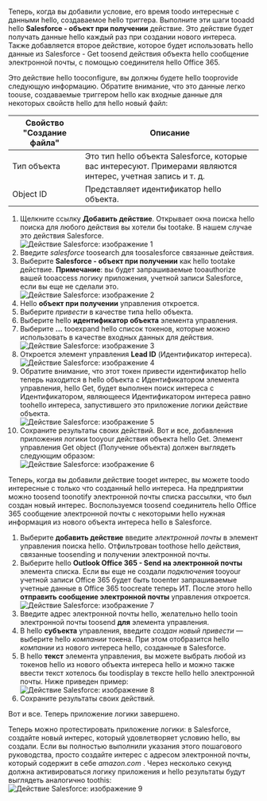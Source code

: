 Теперь, когда вы добавили условие, его время toodo интересные с данными hello, создаваемое hello триггера. Выполните эти шаги tooadd hello **Salesforce - объект при получении** действие. Это действие будет получать данные hello каждый раз при создании нового интереса. Также добавляется второе действие, которое будет использовать hello данные из Salesforce - Get toosend действия объекта hello сообщение электронной почты, с помощью соединителя hello Office 365.  

Это действие hello tooconfigure, вы должны будете hello tooprovide следующую информацию. Обратите внимание, что это данные легко toouse, создаваемые триггером hello как входные данные для некоторых свойств hello для hello новый файл:

| Свойство "Создание файла" | Описание |
| --- | --- |
| Тип объекта |Это тип hello объекта Salesforce, которые вас интересуют. Примерами являются интерес, учетная запись и т. д. |
| Object ID |Представляет идентификатор hello объекта. |

1. Щелкните ссылку **Добавить действие**. Открывает окна поиска hello поиска для любого действия вы хотели бы tootake. В нашем случае это действия Salesforce.      
   ![Действие Salesforce: изображение 1](./media/connectors-create-api-salesforce/action-1.png)  
2. Введите *salesforce* toosearch для toosalesforce связанные действия.
3. Выберите **Salesforce - объект при получении** как hello tootake действие.   **Примечание**: вы будет запрашиваемые tooauthorize вашей tooaccess логику приложения, учетной записи Salesforce, если вы еще не сделали это.    
   ![Действие Salesforce: изображение 2](./media/connectors-create-api-salesforce/action-2.png)    
4. Hello **объект при получении** управления откроется.  
5. Выберите *привести* в качестве типа hello объекта.
6. Выберите hello **идентификатор объекта** элемента управления.
7. Выберите **...**  tooexpand hello список токенов, которые можно использовать в качестве входных данных для действия.       
   ![Действие Salesforce: изображение 3](./media/connectors-create-api-salesforce/action-3.png)    
8. Откроется элемент управления **Lead ID** (Идентификатор интереса).   
   ![Действие Salesforce: изображение 4](./media/connectors-create-api-salesforce/action-4.png)     
9. Обратите внимание, что этот токен привести идентификатор hello теперь находится в hello объекта с Идентификатором элемента управления, hello Get, будет выполнен поиск интереса с Идентификатором, являющееся Идентификатором интереса равно toohello интереса, запустившего это приложение логики действие объекта.  
   ![Действие Salesforce: изображение 5](./media/connectors-create-api-salesforce/action-5.png)  
10. Сохраните результаты своих действий. Вот и все, добавления приложения логики tooyour действия объекта hello Get. Элемент управления Get object (Получение объекта) должен выглядеть следующим образом:    
    ![Действие Salesforce: изображение 6](./media/connectors-create-api-salesforce/action-6.png)  

Теперь, когда вы добавили действие tooget интерес, вы можете toodo интересные с только что созданный hello интереса. На предприятии можно toosend toonotify электронной почты списка рассылки, что был создан новый интерес. Воспользуемся toosend соединитель hello Office 365 сообщение электронной почты с некоторыми hello нужная информация из нового объекта интереса hello в Salesforce.  

1. Выберите **добавить действие** введите *электронной почты* в элемент управления поиска hello. Отфильтрован toothose hello действия, связанные toosending и получении электронной почты.  
2. Выберите hello **Outlook Office 365 - Send на электронной почты** элемента списка. Если вы еще не создали *подключения* tooyour учетной записи Office 365 будет быть tooenter запрашиваемые учетные данные в Office 365 toocreate теперь ИТ. После этого hello **отправить сообщение электронной почты** управления откроется.        
   ![Действие Salesforce: изображение 7](./media/connectors-create-api-salesforce/action-7.png)  
3. Введите адрес электронной почты hello, желательно hello tooin электронной почты toosend **для** элемента управления.
4. В hello **субъекта** управления, введите *создан новый привести* — выберите hello *компании* токена. При этом отобразится hello *компании* из нового интереса hello, созданные в Salesforce.  
5. В hello **текст** элемента управления, вы можете выбрать любой из токенов hello из нового объекта интереса hello и можно также ввести текст хотелось бы toodisplay в тексте hello hello электронной почты. Ниже приведен пример:  
   ![Действие Salesforce: изображение 8](./media/connectors-create-api-salesforce/action-8.png)   
6. Сохраните результаты своих действий.  

Вот и все. Теперь приложение логики завершено.  

Теперь можно протестировать приложение логики: в Salesforce, создайте новый интерес, который удовлетворяет условию hello, вы создали.  Если вы полностью выполнили указания этого пошагового руководства, просто создайте интерес с адресом электронной почты, который содержит в себе *amazon.com* . Через несколько секунд должна активироваться логику приложения и hello результаты будут выглядеть аналогично toothis:  
![Действие Salesforce: изображение 9](./media/connectors-create-api-salesforce/action-9.png)  

